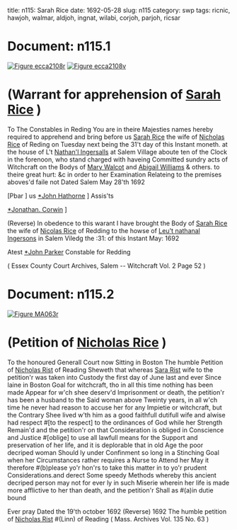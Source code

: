 title: n115: Sarah Rice
date: 1692-05-28
slug: n115
category: swp
tags: ricnic, hawjoh, walmar, aldjoh, ingnat, wilabi, corjoh, parjoh, ricsar




# Document: n115.1

<a href="archives/ecca/large/ecca2108r.jpg" class="jqueryLightbox">![Figure ecca2108r](archives/ecca/thumb/ecca2108r.jpg)</a>
<a href="archives/ecca/large/ecca2108v.jpg" class="jqueryLightbox">![Figure ecca2108v](archives/ecca/thumb/ecca2108v.jpg)</a>

# (Warrant for apprehension of [Sarah Rice](/tag/ricsar.html) )
To The Constables  in Reding 
You are in theire Majesties names hereby required to apprehend and bring before us [Sarah Rice](/tag/ricsar.html) the wife of [Nicholas Rice](/tag/ricnic.html) of Reding on Tuesday next being the 31't day of this Instant moneth. at the house of L't [Nathan'l Ingersalls](/tag/ingnat.html) at Salem Village aboute ten of the Clock in the forenoon, who stand charged with haveing Committed sundry acts of Witchcraft on the Bodys of [Mary Walcot](/tag/walmar.html) and [Abigail Williams](/tag/wilabi.html) & others. to theire great hurt: &c in order to her Examination Relateing to the premises aboves'd faile not Dated Salem May  28'th 1692

[Pbar ] us [*John Hathorne](/tag/hawjoh.html) ] Assis'ts

[*Jonathan. Corwin](/tag/corjoh.html) ]

(Reverse) In obedence to this warant I have brought the Body of [Sarah Rice](/tag/ricsar.html) the wife of [Nicolas Rice](/tag/ricnic.html) of Redding to the howse of [Leu't nathanal Ingersons](/tag/ingnat.html) in Salem Viledg the :31: of this Instant May: 1692

Atest [*John Parker](/tag/parjoh.html) Constable for Redding

( Essex County Court Archives, Salem -- Witchcraft Vol. 2 Page 52 )


# Document: n115.2

<a href="archives/MA135/large/MA063r.jpg" class="jqueryLightbox">![Figure MA063r](archives/MA135/small/MA063r.jpg)</a>

# (Petition of [Nicholas Rice](/tag/ricnic.html) )
To the honoured Generall Court now Sitting  in Boston 
The humble Petition of [Nicholas Rist](/tag/ricnic.html) of Reading Sheweth that whereas [Sara Rist](/tag/ricsar.html) wife to the petition'r was taken into Custody the first day of June last and ever Since laine in Boston Goal for witchcraft, tho in all this time nothing has been made Appear for w'ch shee deserv'd Imprisonment or death, the petition'r has been a husband to the Said woman above Tweinty years, in all w'ch time he never had reason to accuse her for any Impietie or witchcraft, but the Contrary Shee lived w'th him as a good faithfull dutifull wife and alwise had respect #[to the respect] to the ordinances of God while her Strength Remain'd and the petition'r on that Consideration is obliged in Conscience and Justice #[oblige] to use all lawfull means for the Support and preservation of her life, and it is deplorable that in old Age the poor decriped woman Should ly under Confinment so long in a Stinching Goal when her Circumstances rather requires a Nurse to Attend her May it therefore #(b)please yo'r hon'rs to take this matter in to yo'r prudent Considerations.and derect Some speedy Methods whereby this ancient decriped person may not for ever ly in such Miserie wherein her life is made more afflictive to her than death, and the petition'r Shall as #(a)in dutie bound 

Ever pray 
Dated the 19'th october 1692  (Reverse) 1692 The humble petition of [Nicholas Rist](/tag/ricnic.html) #(Linn) of Reading ( Mass. Archives Vol. 135 No. 63 )